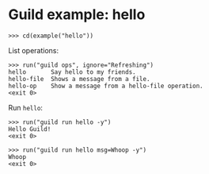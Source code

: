 # Guild example: hello

    >>> cd(example("hello"))

List operations:

    >>> run("guild ops", ignore="Refreshing")
    hello       Say hello to my friends.
    hello-file  Shows a message from a file.
    hello-op    Show a message from a hello-file operation.
    <exit 0>

Run `hello`:

    >>> run("guild run hello -y")
    Hello Guild!
    <exit 0>

    >>> run("guild run hello msg=Whoop -y")
    Whoop
    <exit 0>
